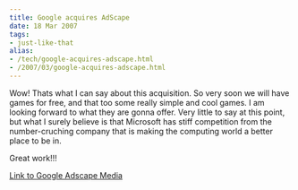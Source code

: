 ```yaml
---
title: Google acquires AdScape
date: 18 Mar 2007
tags: 
- just-like-that
alias:
- /tech/google-acquires-adscape.html
- /2007/03/google-acquires-adscape.html
---
```


Wow! Thats what I can say about this acquisition. So very soon we will have games 
for free, and that too some really simple and cool games. I am looking forward 
to what they are gonna offer. Very little to say at this point, but what I surely 
believe is that Microsoft has stiff competition from the number-cruching company 
that is making the computing world a better place to be in.

<!-- break here -->

Great work!!!

<a href="http://www.adscapemedia.com/">Link to Google Adscape Media</a>